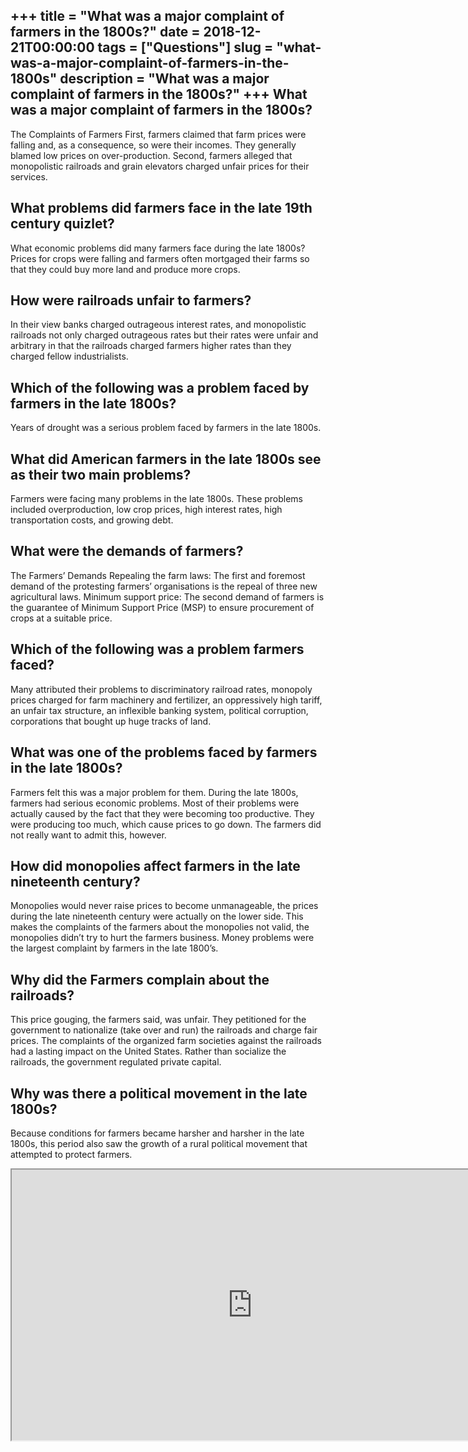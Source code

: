 +++
title = "What was a major complaint of farmers in the 1800s?"
date = 2018-12-21T00:00:00
tags = ["Questions"]
slug = "what-was-a-major-complaint-of-farmers-in-the-1800s"
description = "What was a major complaint of farmers in the 1800s?"
+++
What was a major complaint of farmers in the 1800s?
---------------------------------------------------

The Complaints of Farmers First, farmers claimed that farm prices were falling and, as a consequence, so were their incomes. They generally blamed low prices on over-production. Second, farmers alleged that monopolistic railroads and grain elevators charged unfair prices for their services.

What problems did farmers face in the late 19th century quizlet?
----------------------------------------------------------------

What economic problems did many farmers face during the late 1800s? Prices for crops were falling and farmers often mortgaged their farms so that they could buy more land and produce more crops.

How were railroads unfair to farmers?
-------------------------------------

In their view banks charged outrageous interest rates, and monopolistic railroads not only charged outrageous rates but their rates were unfair and arbitrary in that the railroads charged farmers higher rates than they charged fellow industrialists.

Which of the following was a problem faced by farmers in the late 1800s?
------------------------------------------------------------------------

Years of drought was a serious problem faced by farmers in the late 1800s.

What did American farmers in the late 1800s see as their two main problems?
---------------------------------------------------------------------------

Farmers were facing many problems in the late 1800s. These problems included overproduction, low crop prices, high interest rates, high transportation costs, and growing debt.

What were the demands of farmers?
---------------------------------

The Farmers’ Demands Repealing the farm laws: The first and foremost demand of the protesting farmers’ organisations is the repeal of three new agricultural laws. Minimum support price: The second demand of farmers is the guarantee of Minimum Support Price (MSP) to ensure procurement of crops at a suitable price.

Which of the following was a problem farmers faced?
---------------------------------------------------

Many attributed their problems to discriminatory railroad rates, monopoly prices charged for farm machinery and fertilizer, an oppressively high tariff, an unfair tax structure, an inflexible banking system, political corruption, corporations that bought up huge tracks of land.

What was one of the problems faced by farmers in the late 1800s?
----------------------------------------------------------------

Farmers felt this was a major problem for them. During the late 1800s, farmers had serious economic problems. Most of their problems were actually caused by the fact that they were becoming too productive. They were producing too much, which cause prices to go down. The farmers did not really want to admit this, however.

How did monopolies affect farmers in the late nineteenth century?
-----------------------------------------------------------------

Monopolies would never raise prices to become unmanageable, the prices during the late nineteenth century were actually on the lower side. This makes the complaints of the farmers about the monopolies not valid, the monopolies didn’t try to hurt the farmers business. Money problems were the largest complaint by farmers in the late 1800’s.

Why did the Farmers complain about the railroads?
-------------------------------------------------

This price gouging, the farmers said, was unfair. They petitioned for the government to nationalize (take over and run) the railroads and charge fair prices. The complaints of the organized farm societies against the railroads had a lasting impact on the United States. Rather than socialize the railroads, the government regulated private capital.

Why was there a political movement in the late 1800s?
-----------------------------------------------------

Because conditions for farmers became harsher and harsher in the late 1800s, this period also saw the growth of a rural political movement that attempted to protect farmers.

<iframe allow="accelerometer; autoplay; clipboard-write; encrypted-media; gyroscope; picture-in-picture" allowfullscreen="" class="__youtube_prefs__  epyt-is-override  no-lazyload" data-no-lazy="1" data-origheight="433" data-origwidth="770" data-skipgform_ajax_framebjll="" height="433" id="_ytid_62954" loading="lazy" src="https://www.youtube.com/embed/xLhNP0qp38Q?enablejsapi=1&autoplay=0&cc_load_policy=0&cc_lang_pref=&iv_load_policy=1&loop=0&modestbranding=0&rel=1&fs=1&playsinline=0&autohide=2&theme=dark&color=red&controls=1&" title="YouTube player" width="770"></iframe>